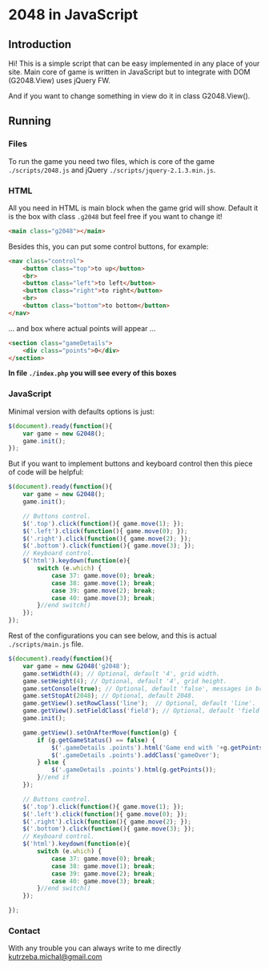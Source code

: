 2048 in JavaScript
========================

## Introduction
Hi! This is a simple script that can be easy implemented in any place of your site.
Main core of game is written in JavaScript but to integrate with DOM (G2048.View) uses jQuery FW.

And if you want to change something in view do it in class G2048.View().

## Running
### Files
To run the game you need two files, which is core of the game `./scripts/2048.js` and
jQuery `./scripts/jquery-2.1.3.min.js`.

### HTML
All you need in HTML is main block when the game grid will show. Default it is the box
with class `.g2048` but feel free if you want to change it!

````html
<main class="g2048"></main>
````

Besides this, you can put some control buttons, for example:
````html
<nav class="control">
    <button class="top">to up</button>
    <br>
    <button class="left">to left</button>
    <button class="right">to right</button>
    <br>
    <button class="bottom">to bottom</button>
</nav>
````

... and box where actual points will appear ...
````html
<section class="gameDetails">
    <div class="points">0</div>
</section>
````

**In file `./index.php` you will see every of this boxes**

### JavaScript
Minimal version with defaults options is just:
````js
$(document).ready(function(){
    var game = new G2048();
    game.init();
});
````

But if you want to implement buttons and keyboard control then this piece of code will be helpful:
````js
$(document).ready(function(){
    var game = new G2048();
    game.init();

    // Buttons control.
    $('.top').click(function(){ game.move(1); });
    $('.left').click(function(){ game.move(0); });
    $('.right').click(function(){ game.move(2); });
    $('.bottom').click(function(){ game.move(3); });
    // Keyboard control.
    $('html').keydown(function(e){
        switch (e.which) {
            case 37: game.move(0); break;
            case 38: game.move(1); break;
            case 39: game.move(2); break;
            case 40: game.move(3); break;
        }//end switch()
    });
});
````

Rest of the configurations you can see below, and this is actual `./scripts/main.js` file.
````js
$(document).ready(function(){
    var game = new G2048('g2048');
    game.setWidth(4); // Optional, default '4', grid width.
    game.setHeight(4); // Optional, default '4', grid height.
    game.setConsole(true); // Optional, default 'false', messages in browser console.
    game.setStopAt(2048); // Optional, default 2048.
    game.getView().setRowClass('line');  // Optional, default 'line'.
    game.getView().setFieldClass('field'); // Optional, default 'field'.
    game.init();

    game.getView().setOnAfterMove(function(g) {
        if (g.getGameStatus() == false) {
            $('.gameDetails .points').html('Game end with '+g.getPoints()+' points.');
            $('.gameDetails .points').addClass('gameOver');
        } else {
            $('.gameDetails .points').html(g.getPoints());
        }//end if
    });

    // Buttons control.
    $('.top').click(function(){ game.move(1); });
    $('.left').click(function(){ game.move(0); });
    $('.right').click(function(){ game.move(2); });
    $('.bottom').click(function(){ game.move(3); });
    // Keyboard control.
    $('html').keydown(function(e){
        switch (e.which) {
            case 37: game.move(0); break;
            case 38: game.move(1); break;
            case 39: game.move(2); break;
            case 40: game.move(3); break;
        }//end switch()
    });

});
````

### Contact
With any trouble you can always write to me directly kutrzeba.michal@gmail.com